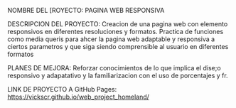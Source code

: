 NOMBRE DEL [ROYECTO: PAGINA WEB RESPONSIVA

DESCRIPCION DEL PROYECTO:
Creacion de una pagina web con elemento responsivos en diferentes resoluciones y formatos. Practica de funciones como media queris para ahcer la pagina web adaptable y responsiva a ciertos parametros y que siga siendo comprensible al usuario en diferentes formatos

PLANES DE MEJORA: Reforzar conocimientos de lo que implica el dise;o responsivo y adapatativo y la familiarizacion con el uso de porcentajes y fr.

LINK DE PROYECTO A GitHub Pages: https://vickscr.github.io/web_project_homeland/
